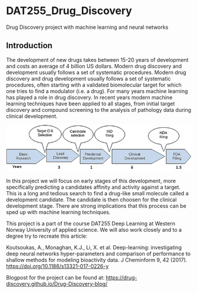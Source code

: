 # DAT255_Drug_Discovery
Drug Discovery project with machine learning and neural networks

## Introduction
The development of new drugs takes between 15-20 years of development and costs an average of 4 billion US dollars. Modern drug discovery and development usually follows a set of systematic procedures. Modern drug discovery and drug development usually follows a set of systematic procedures, often starting with a validated biomolecular target for which one tries to find a modulator (i.e. a drug). For many years machine learning has played a role in drug discovery. In recent years modern machine learning techniques have been applied to all stages, from initial target discovery and compound screening to the analysis of pathology data during clinical development.

![](images/Drugdevmodel.jpg)

In this project we will focus on early stages of this development, more specifically predicting a candidates affinity and activity against a target. This is a long and tedious search to find a drug-like small molecule called a development candidate. The candidate is then choosen for the clinical development stage. There are strong implications that this process can be sped up with machine learning techniques.

This project is a part of the course DAT255 Deep Learning at Western Norway University of applied science. We will also work closely and to a degree try to recreate this article:

Koutsoukas, A., Monaghan, K.J., Li, X. et al. Deep-learning: investigating deep neural networks hyper-parameters and comparison of performance to shallow methods for modeling bioactivity data. J Cheminform 9, 42 (2017). https://doi.org/10.1186/s13321-017-0226-y


Blogpost for the project can be found at: https://drug-discovery.github.io/Drug-Discovery-blog/


